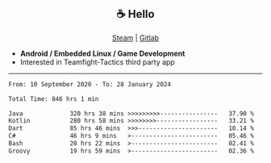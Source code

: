 <h2 align="center"> ☕ Hello </h2>

<p align="center">
  <a href="https://steamcommunity.com/id/Niforances/">Steam</a> |
  <a href="https://gitlab.com/niforances">Gitlab</a>
</p>

 - **Android / Embedded Linux / Game Development**
 - Interested in Teamfight-Tactics third party app

------

<!--START_SECTION:waka-->

```txt
From: 10 September 2020 - To: 28 January 2024

Total Time: 846 hrs 1 min

Java             320 hrs 38 mins >>>>>>>>>----------------   37.90 %
Kotlin           280 hrs 58 mins >>>>>>>>-----------------   33.21 %
Dart             85 hrs 46 mins  >>>----------------------   10.14 %
C#               46 hrs 9 mins   >------------------------   05.46 %
Bash             20 hrs 22 mins  >------------------------   02.41 %
Groovy           19 hrs 59 mins  >------------------------   02.36 %
```

<!--END_SECTION:waka-->
